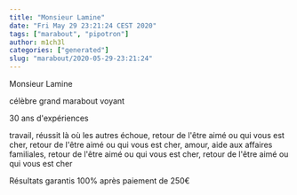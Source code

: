 ```yaml
---
title: "Monsieur Lamine"
date: "Fri May 29 23:21:24 CEST 2020"
tags: ["marabout", "pipotron"]
author: m1ch3l
categories: ["generated"]
slug: "marabout/2020-05-29-23:21:24"
---
```


Monsieur Lamine

célèbre grand marabout voyant

30 ans d'expériences

travail, réussit là où les autres échoue, retour de l'être aimé ou qui vous est cher, retour de l'être aimé ou qui vous est cher, amour, aide aux affaires familiales, retour de l'être aimé ou qui vous est cher, retour de l'être aimé ou qui vous est cher

Résultats garantis 100% après paiement de 250€
